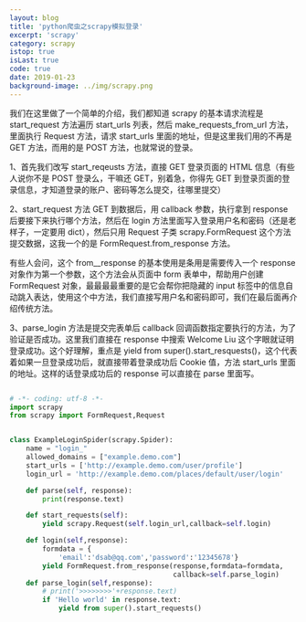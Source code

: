 ```yaml
---
layout: blog
title: 'python爬虫之scrapy模拟登录'
excerpt: 'scrapy'
category: scrapy
istop: true
isLast: true
code: true
date: 2019-01-23
background-image: ../img/scrapy.png
---
```


我们在这里做了一个简单的介绍，我们都知道 scrapy 的基本请求流程是 start_request 方法遍历 start_urls 列表，然后 make_requests_from_url 方法，里面执行 Request 方法，请求 start_urls 里面的地址，但是这里我们用的不再是 GET 方法，而用的是 POST 方法，也就常说的登录。

1、首先我们改写 start_reqeusts 方法，直接 GET 登录页面的 HTML 信息（有些人说你不是 POST 登录么，干嘛还 GET，别着急，你得先 GET 到登录页面的登录信息，才知道登录的账户、密码等怎么提交，往哪里提交）

2、start_request 方法 GET 到数据后，用 callback 参数，执行拿到 response 后要接下来执行哪个方法，然后在 login 方法里面写入登录用户名和密码（还是老样子，一定要用 dict），然后只用 Request 子类 scrapy.FormRequest 这个方法提交数据，这我一个的是 FormRequest.from_response 方法。

有些人会问，这个 from\_\_response 的基本使用是条用是需要传入一个 response 对象作为第一个参数，这个方法会从页面中 form 表单中，帮助用户创建 FormRequest 对象，最最最最重要的是它会帮你把隐藏的 input 标签中的信息自动跳入表达，使用这个中方法，我们直接写用户名和密码即可，我们在最后面再介绍传统方法。

3、parse_login 方法是提交完表单后 callback 回调函数指定要执行的方法，为了验证是否成功。这里我们直接在 response 中搜索 Welcome Liu 这个字眼就证明登录成功。这个好理解，重点是 yield from super().start_resquests()，这个代表着如果一旦登录成功后，就直接带着登录成功后 Cookie 值，方法 start_urls 里面的地址。这样的话登录成功后的 response 可以直接在 parse 里面写。

```python

# -*- coding: utf-8 -*-
import scrapy
from scrapy import FormRequest,Request


class ExampleLoginSpider(scrapy.Spider):
    name = "login_"
    allowed_domains = ["example.demo.com"]
    start_urls = ['http://example.demo.com/user/profile']
    login_url = 'http://example.demo.com/places/default/user/login'

    def parse(self, response):
        print(response.text)

    def start_requests(self):
        yield scrapy.Request(self.login_url,callback=self.login)

    def login(self,response):
        formdata = {
            'email':'dsab@qq.com','password':'12345678'}
        yield FormRequest.from_response(response,formdata=formdata,
                                        callback=self.parse_login)
    def parse_login(self,response):
        # print('>>>>>>>>'+response.text)
        if 'Hello world' in response.text:
            yield from super().start_requests()

```
